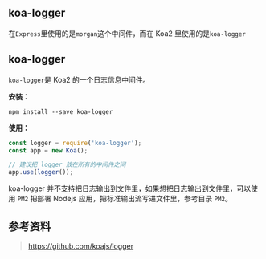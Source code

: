 
## koa-logger
在`Express`里使用的是`morgan`这个中间件，而在 Koa2 里使用的是`koa-logger`

<!-- more -->
## koa-logger
`koa-logger`是 Koa2 的一个日志信息中间件。

**安装：**

```shell
npm install --save koa-logger
```

**使用：**

```js
const logger = require('koa-logger');
const app = new Koa();

// 建议把 logger 放在所有的中间件之间
app.use(logger());
```

koa-logger 并不支持把日志输出到文件里，如果想把日志输出到文件里，可以使用 `PM2` 把部署 Nodejs 应用，把标准输出流写进文件里，参考目录 `PM2`。

## 参考资料
> https://github.com/koajs/logger